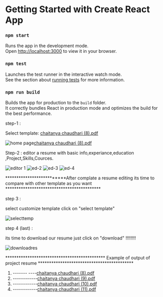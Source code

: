 
# Getting Started with Create React App

### `npm start`

Runs the app in the development mode.\
Open [http://localhost:3000](http://localhost:3000) to view it in your browser.

### `npm test`

Launches the test runner in the interactive watch mode.\
See the section about [running tests](https://facebook.github.io/create-react-app/docs/running-tests) for more information.

### `npm run build`

Builds the app for production to the `build` folder.\
It correctly bundles React in production mode and optimizes the build for the best performance.

step-1 :

Select template:
[chaitanya chaudhari (8).pdf](https://github.com/Chetan717/Resumee/files/11241451/chaitanya.chaudhari.8.pdf)

![home page](https://user-images.githubusercontent.com/118418197/232277292-7a1ba953-79cd-483d-9e90-c2f98d38c83f.png)[chaitanya chaudhari (8).pdf](https://github.com/Chetan717/Resumee/files/11241450/chaitanya.chaudhari.8.pdf)


Step-2 : 
editor a resume with basic info,experiance,education ,Project,Skills,Cources.



![editor 1](https://user-images.githubusercontent.com/118418197/232277586-ea7d86a9-1df6-4301-9dde-1367f0434ad3.png)
![ed-2](https://user-images.githubusercontent.com/118418197/232277595-b3a8367e-2dc3-4a6a-abd6-f88112045ebf.png)
![ed-3](https://user-images.githubusercontent.com/118418197/232277601-6aa872e7-24d7-4554-bf0b-43768d15314b.png)
![ed-4](https://user-images.githubusercontent.com/118418197/232277604-e9067d95-6eb4-4a23-8c9b-f714d9b50e5f.png)

**************************After complate a resume editing its time to compare with other template as you want *******************************************

step 3 :

select customize template click on "select template"


![selecttemp](https://user-images.githubusercontent.com/118418197/232277951-22f8aec6-a233-4d85-8e0d-d972395c2c73.png)

step 4 (last) :

its time to download our resume just click on "download"  !!!!!!!!


![downloadres](https://user-images.githubusercontent.com/118418197/232278051-0f10507c-fb66-4581-bada-35d5aa5ba7ce.png)



********************************************* Example of output of project resume *******************************************




1) ------- ----[chaitanya chaudhari (8).pdf](https://github.com/Chetan717/Resumee/files/11241452/chaitanya.chaudhari.8.pdf)
2) ------------[chaitanya chaudhari (9).pdf](https://github.com/Chetan717/Resumee/files/11241455/chaitanya.chaudhari.9.pdf)
3) ------------[chaitanya chaudhari (10).pdf](https://github.com/Chetan717/Resumee/files/11241456/chaitanya.chaudhari.10.pdf)
4) ------------[chaitanya chaudhari (11).pdf](https://github.com/Chetan717/Resumee/files/11241457/chaitanya.chaudhari.11.pdf)
